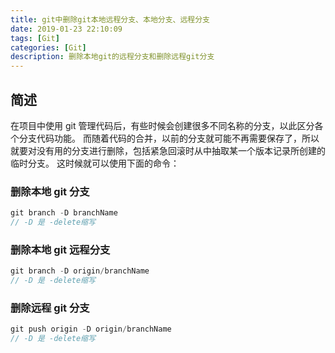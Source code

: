 ```yaml
---
title: git中删除git本地远程分支、本地分支、远程分支
date: 2019-01-23 22:10:09
tags: [Git]
categories: [Git]
description: 删除本地git的远程分支和删除远程git分支
---
```


## 简述

在项目中使用 git 管理代码后，有些时候会创建很多不同名称的分支，以此区分各个分支代码功能。 而随着代码的合并，以前的分支就可能不再需要保存了，所以就要对没有用的分支进行删除，包括紧急回滚时从中抽取某一个版本记录所创建的临时分支。 这时候就可以使用下面的命令：

### 删除本地 git 分支

```javascript
git branch -D branchName
// -D 是 -delete缩写
```

### 删除本地 git 远程分支

```javascript
git branch -D origin/branchName
// -D 是 -delete缩写
```

### 删除远程 git 分支

```javascript
git push origin -D origin/branchName
// -D 是 -delete缩写
```
